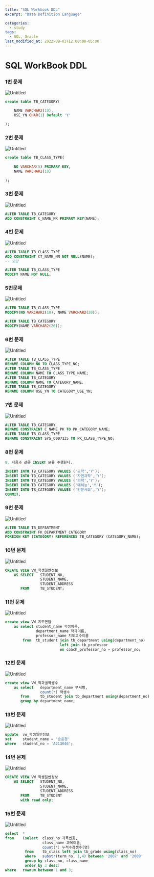```yaml
---
title: "SQL Workbook DDL"
excerpt: "Data Definition Language"

categories:
  - study
tags:
  - SQL, Oracle
last_modified_at: 2022-09-03T12:00:00-05:00
---
```


# SQL WorkBook DDL

### 1번 문제

![Untitled](/assets/images/sql_workbook_ddl/Untitled.png)

```sql
create table TB_CATEGORY(

    NAME VARCHAR2(10),
    USE_YN CHAR(1) Default 'Y'

);
```

### 2번 문제

![Untitled](/assets/images/sql_workbook_ddl/Untitled%201.png)

```sql
create table TB_CLASS_TYPE(
    
    NO VARCHAR(5) PRIMARY KEY,
    NAME VARCHAR2(10)
    
);
```

### 3번 문제

![Untitled](/assets/images/sql_workbook_ddl/Untitled%202.png)

```sql
ALTER TABLE TB_CATEGORY 
ADD CONSTRAINT C_NAME_PK PRIMARY KEY(NAME);
```

### 4번 문제

![Untitled](/assets/images/sql_workbook_ddl/Untitled%203.png)

```sql
ALTER TABLE TB_CLASS_TYPE
ADD CONSTRAINT CT_NAME_NN NOT NULL(NAME);
-- 오답

ALTER TABLE TB_CLASS_TYPE
MODIFY NAME NOT NULL;
```

### 5번문제

![Untitled](/assets/images/sql_workbook_ddl/Untitled%204.png)

```sql
ALTER TABLE TB_CLASS_TYPE
MODIFY(NO VARCHAR2(10), NAME VARCHAR2(20));

ALTER TABLE TB_CATEGORY
MODIFY(NAME VARCHAR2(20));
```

### 6번 문제

![Untitled](/assets/images/sql_workbook_ddl/Untitled%205.png)

```sql
ALTER TABLE TB_CLASS_TYPE 
RENAME COLUMN NO TO CLASS_TYPE_NO;
ALTER TABLE TB_CLASS_TYPE 
RENAME COLUMN NAME TO CLASS_TYPE_NAME; 
ALTER TABLE TB_CATEGORY
RENAME COLUMN NAME TO CATEGORY_NAME;
ALTER TABLE TB_CATEGORY
RENAME COLUMN USE_YN TO CATEGORY_USE_YN;
```

### 7번 문제

![Untitled](/assets/images/sql_workbook_ddl/Untitled%206.png)

```sql
ALTER TABLE TB_CATEGORY
RENAME CONSTRAINT C_NAME_PK TO PK_CATEGORY_NAME;
ALTER TABLE TB_CLASS_TYPE
RENAME CONSTRAINT SYS_C007135 TO PK_CLASS_TYPE_NO;
```

### 8번 문제

```sql
8. 다음과 같은 INSERT 문을 수행한다.

INSERT INTO TB_CATEGORY VALUES ('공학','Y');
INSERT INTO TB_CATEGORY VALUES ('자연과학','Y');
INSERT INTO TB_CATEGORY VALUES ('의학','Y');
INSERT INTO TB_CATEGORY VALUES ('예체능','Y');
INSERT INTO TB_CATEGORY VALUES ('인문사회','Y');
COMMIT;
```

### 9번 문제

![Untitled](/assets/images/sql_workbook_ddl/Untitled%207.png)

```sql
ALTER TABLE TB_DEPARTMENT 
ADD CONSTRAINT FK_DEPARTMENT_CATEGORY 
FOREIGN KEY (CATEGORY) REFERENCES TB_CATEGORY (CATEGORY_NAME);
```

### 10번 문제

![Untitled](/assets/images/sql_workbook_ddl/Untitled%208.png)

```sql
CREATE VIEW VW_학생일반정보
    AS SELECT   STUDENT_NO,
                STUDENT_NAME, 
                STUDENT_ADDRESS 
       FROM     TB_STUDENT;
```

### 11번 문제

![Untitled](/assets/images/sql_workbook_ddl/Untitled%209.png)

```sql
create view VW_지도면담
    as select student_name 학생이름,
              department_name 학과이름,
              professor_name 지도교수이름
        from  tb_student join tb_department using(department_no)
                         left join tb_professor 
                         on coach_professor_no = professor_no;
```

### 12번 문제

![Untitled](/assets/images/sql_workbook_ddl/Untitled%2010.png)

```sql
create view VW_학과별학생수
    as select   department_name 부서명,
                count(*) 학생수
       from     tb_student join tb_department using(department_no)
       group by department_name;
```

### 13번 문제

![Untitled](/assets/images/sql_workbook_ddl/Untitled%2011.png)

```sql
update  vw_학생일반정보
set     student_name = '송준경'
where   student_no = 'A213046';
```

### 14번 문제

![Untitled](/assets/images/sql_workbook_ddl/Untitled%2012.png)

```sql
CREATE VIEW VW_학생일반정보
    AS SELECT   STUDENT_NO,
                STUDENT_NAME, 
                STUDENT_ADDRESS 
       FROM     TB_STUDENT
       with read only;
```

### 15번 문제

![Untitled](/assets/images/sql_workbook_ddl/Untitled%2013.png)

```sql
select  *
from    (select  class_no 과목번호,
                 class_name 과목이름,
                 count(*) 누적수강생수(명)
         from    tb_class left join tb_grade using(class_no)
         where   substr(term_no, 1,4) between '2007' and '2009'
         group by class_no, class_name
         order by 3 desc)
where   rownum between 1 and 3;
```